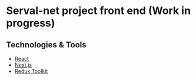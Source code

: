 # Serval-net project front end (Work in progress)

## Technologies & Tools

- [React](https://reactjs.org/)
- [Next.js](https://nextjs.org/)
- [Redux Toolkit](https://redux-toolkit.js.org/)
